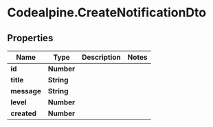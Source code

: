 # Codealpine.CreateNotificationDto

## Properties
Name | Type | Description | Notes
------------ | ------------- | ------------- | -------------
**id** | **Number** |  | 
**title** | **String** |  | 
**message** | **String** |  | 
**level** | **Number** |  | 
**created** | **Number** |  | 
